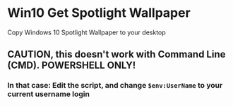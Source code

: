 # Win10 Get Spotlight Wallpaper
 Copy Windows 10 Spotlight Wallpaper to your desktop

## CAUTION, this doesn't work with Command Line (CMD). POWERSHELL ONLY!
### In that case: Edit the script, and change `$env:UserName` to your current username login